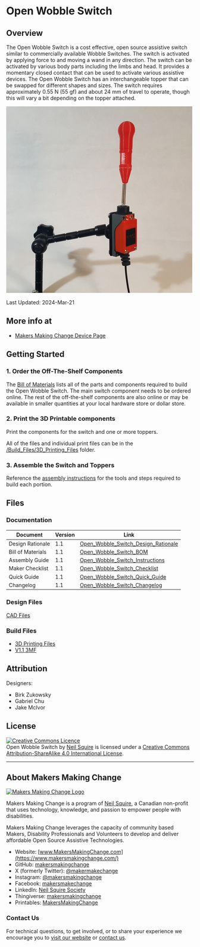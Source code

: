 # Open Wobble Switch

## Overview
The Open Wobble Switch is a cost effective, open source assistive switch similar to commercially available Wobble Switches. The switch is activated by applying force to and moving a wand in any direction. The switch can be activated by various body parts including the limbs and head. It provides a momentary closed contact that can be used to activate various assistive devices. The Open Wobble Switch has an interchangeable topper that can be swapped for different shapes and sizes. The switch requires approximately 0.55 N (55 gf) and about 24 mm of travel to operate, though this will vary a bit depending on the topper attached. 

![Open Wobble Switch](Photos/OWS_Ball_500.jpg)

Last Updated: 2024-Mar-21

## More info at
- [Makers Making Change Device Page](https://www.makersmakingchange.com/project/open-wobble-switch/)


## Getting Started

### 1. Order the Off-The-Shelf Components

The [Bill of Materials](/Documentation/Open_Wobble_Switch_BOM.xlsx) lists all of the parts and components required to build the Open Wobble Switch. The main switch component needs to be ordered online. The rest of the off-the-shelf components are also online or may be available in smaller quantities at your local hardware store or dollar store.


### 2. Print the 3D Printable components

Print the components for the switch and one or more toppers.

All of the files and individual print files can be in the [/Build_Files/3D_Printing_Files](/Build_Files/3D_Printing/) folder.

### 3. Assemble the Switch and Toppers

Reference the [assembly instructions](/Documentation/Open_Wobble_Switch_Instructions.pdf) for the tools and steps required to build each portion.

## Files
### Documentation
| Document             | Version | Link |
|----------------------|---------|------|
| Design Rationale     | 1.1     | [Open_Wobble_Switch_Design_Rationale](/Documentation/Open_Wobble_Switch_Design_Rationale.pdf)     |
| Bill of Materials    | 1.1     | [Open_Wobble_Switch_BOM](/Documentation/Open_Wobble_Switch_BOM.csv)     |
| Assembly Guide       | 1.1     | [Open_Wobble_Switch_Instructions](/Documentation/Open_Wobble_Switch_Instructions.pdf)     |
| Maker Checklist      | 1.1     | [Open_Wobble_Switch_Checklist](/Documentation/Open_Wobble_Switch_Checklist.pdf)     |
| Quick Guide          | 1.1     | [Open_Wobble_Switch_Quick_Guide](/Documentation/Open_Wobble_Switch_Quick_Guide.pdf)    |
| Changelog            | 1.1     | [Open_Wobble_Switch_Changelog](/Documentation/Open_Wobble_Switch_Changelog.pdf)     |

### Design Files
[CAD Files](/Design_Files)

### Build Files
 - [3D Printing Files](/Build_Files/3D_Printing)
 - [V1.1 3MF](/Build_Files/3D_Printing/OWS_All_v1.1.3mf)

## Attribution
Designers:
 - Birk Zukowsky
 - Gabriel Chu
 - Jake McIvor

## License
<a rel="license" href="http://creativecommons.org/licenses/by-sa/4.0/"><img alt="Creative Commons Licence" style="border-width:0" src="https://i.creativecommons.org/l/by-sa/4.0/88x31.png" /></a><br /><span xmlns:dct="http://purl.org/dc/terms/" property="dct:title">Open Wobble Switch</span> by <a xmlns:cc="http://creativecommons.org/ns#" href="www.makersmakingchange.com" property="cc:attributionName" rel="cc:attributionURL">Neil Squire</a> is licensed under a <a rel="license" href="http://creativecommons.org/licenses/by-sa/4.0/">Creative Commons Attribution-ShareAlike 4.0 International License</a>.



---
<!-- ABOUT MMC START -->
## About Makers Making Change
[<img src="https://raw.githubusercontent.com/makersmakingchange/makersmakingchange/main/img/mmc_logo.svg" width="500" alt="Makers Making Change Logo">](https://www.makersmakingchange.com/)

Makers Making Change is a program of [Neil Squire](https://www.neilsquire.ca/), a Canadian non-profit that uses technology, knowledge, and passion to empower people with disabilities.

Makers Making Change leverages the capacity of community based Makers, Disability Professionals and Volunteers to develop and deliver affordable Open Source Assistive Technologies.

 - Website: [www.MakersMakingChange.com](https://www.makersmakingchange.com/)
 - GitHub: [makersmakingchange](https://github.com/makersmakingchange)
 - X (formerly Twitter): [@makermakechange](https://twitter.com/makermakechange)
 - Instagram: [@makersmakingchange](https://www.instagram.com/makersmakingchange)
 - Facebook: [makersmakechange](https://www.facebook.com/makersmakechange)
 - LinkedIn: [Neil Squire Society](https://www.linkedin.com/company/neil-squire-society/)
 - Thingiverse: [makersmakingchange](https://www.thingiverse.com/makersmakingchange/about)
 - Printables: [MakersMakingChange](https://www.printables.com/@MakersMakingChange)

### Contact Us
For technical questions, to get involved, or to share your experience we encourage you to [visit our website](https://www.makersmakingchange.com/) or [contact us](https://www.makersmakingchange.com/s/contact).
<!-- ABOUT MMC END -->
